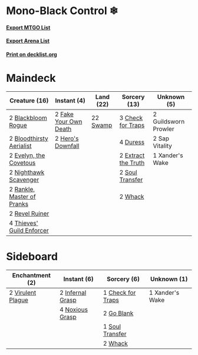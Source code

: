 # Mono-Black Control ❄

#### [Export MTGO List](../collection/Mono-Black%20Control%20❄/Mono-Black%20Control%20❄.txt)
#### [Export Arena List](../collection/Mono-Black%20Control%20❄/Mono-Black%20Control%20❄_arena.txt)
#### [Print on decklist.org](http://decklist.org/?deckmain=2%09Blackbloom%20Rogue%0A2%09Bloodthirsty%20Aerialist%0A3%09Check%20for%20Traps%0A4%09Duress%0A2%09Evelyn,%20the%20Covetous%0A2%09Extract%20the%20Truth%0A2%09Fake%20Your%20Own%20Death%0A2%09Guildsworn%20Prowler%0A2%09Hero's%20Downfall%0A2%09Nighthawk%20Scavenger%0A2%09Rankle,%20Master%20of%20Pranks%0A2%09Revel%20Ruiner%0A2%09Sap%20Vitality%0A2%09Soul%20Transfer%0A22%09Swamp%0A4%09Thieves'%20Guild%20Enforcer%0A2%09Whack%0A1%09Xander's%20Wake&deckside=1%09Check%20for%20Traps%0A2%09Go%20Blank%0A2%09Infernal%20Grasp%0A4%09Noxious%20Grasp%0A1%09Soul%20Transfer%0A2%09Virulent%20Plague%0A2%09Whack%0A1%09Xander's%20Wake)
# Maindeck

|                                            Creature (16)                                            |                                          Instant (4)                                           |                                     Land (22)                                     |                                         Sorcery (13)                                         |    Unknown (5)     |
|-----------------------------------------------------------------------------------------------------|------------------------------------------------------------------------------------------------|-----------------------------------------------------------------------------------|----------------------------------------------------------------------------------------------|--------------------|
|2 [Blackbloom Rogue](http://gatherer.wizards.com/Pages/Card/Details.aspx?multiverseid=491725)        |2 [Fake Your Own Death](http://gatherer.wizards.com/Pages/Card/Details.aspx?multiverseid=555280)|22 [Swamp](http://gatherer.wizards.com/Pages/Card/Details.aspx?multiverseid=439858)|3 [Check for Traps](http://gatherer.wizards.com/Pages/Card/Details.aspx?multiverseid=527379)  |2 Guildsworn Prowler|
|2 [Bloodthirsty Aerialist](http://gatherer.wizards.com/Pages/Card/Details.aspx?multiverseid=466845)  |2 [Hero's Downfall](http://gatherer.wizards.com/Pages/Card/Details.aspx?multiverseid=373575)    |                                                                                   |4 [Duress](http://gatherer.wizards.com/Pages/Card/Details.aspx?multiverseid=14557)            |2 Sap Vitality      |
|2 [Evelyn, the Covetous](http://gatherer.wizards.com/Pages/Card/Details.aspx?multiverseid=555385)    |                                                                                                |                                                                                   |2 [Extract the Truth](http://gatherer.wizards.com/Pages/Card/Details.aspx?multiverseid=555279)|1 Xander's Wake     |
|2 [Nighthawk Scavenger](http://gatherer.wizards.com/Pages/Card/Details.aspx?multiverseid=491752)     |                                                                                                |                                                                                   |2 [Soul Transfer](http://gatherer.wizards.com/Pages/Card/Details.aspx?multiverseid=548423)    |                    |
|2 [Rankle, Master of Pranks](http://gatherer.wizards.com/Pages/Card/Details.aspx?multiverseid=473063)|                                                                                                |                                                                                   |2 [Whack](http://gatherer.wizards.com/Pages/Card/Details.aspx?multiverseid=555300)            |                    |
|2 [Revel Ruiner](http://gatherer.wizards.com/Pages/Card/Details.aspx?multiverseid=555292)            |                                                                                                |                                                                                   |                                                                                              |                    |
|4 [Thieves' Guild Enforcer](http://gatherer.wizards.com/Pages/Card/Details.aspx?multiverseid=485448) |                                                                                                |                                                                                   |                                                                                              |                    |


# Sideboard

|                                      Enchantment (2)                                       |                                        Instant (6)                                        |                                        Sorcery (6)                                         |  Unknown (1)  |
|--------------------------------------------------------------------------------------------|-------------------------------------------------------------------------------------------|--------------------------------------------------------------------------------------------|---------------|
|2 [Virulent Plague](http://gatherer.wizards.com/Pages/Card/Details.aspx?multiverseid=394739)|2 [Infernal Grasp](http://gatherer.wizards.com/Pages/Card/Details.aspx?multiverseid=534880)|1 [Check for Traps](http://gatherer.wizards.com/Pages/Card/Details.aspx?multiverseid=527379)|1 Xander's Wake|
|                                                                                            |4 [Noxious Grasp](http://gatherer.wizards.com/Pages/Card/Details.aspx?multiverseid=466864) |2 [Go Blank](http://gatherer.wizards.com/Pages/Card/Details.aspx?multiverseid=513549)       |               |
|                                                                                            |                                                                                           |1 [Soul Transfer](http://gatherer.wizards.com/Pages/Card/Details.aspx?multiverseid=548423)  |               |
|                                                                                            |                                                                                           |2 [Whack](http://gatherer.wizards.com/Pages/Card/Details.aspx?multiverseid=555300)          |               |

